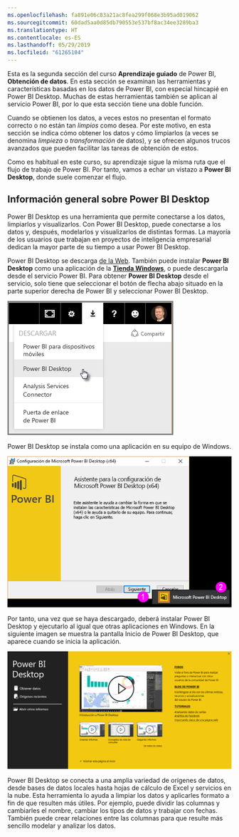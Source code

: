 ```yaml
---
ms.openlocfilehash: fa891e06c83a21ac8fea299f068e3b95ad019062
ms.sourcegitcommit: 60dad5aa0d85db790553e537bf8ac34ee3289ba3
ms.translationtype: HT
ms.contentlocale: es-ES
ms.lasthandoff: 05/29/2019
ms.locfileid: "61265104"
---
```

Esta es la segunda sección del curso **Aprendizaje guiado** de Power BI, **Obtención de datos**. En esta sección se examinan las herramientas y características basadas en los datos de Power BI, con especial hincapié en Power BI Desktop. Muchas de estas herramientas también se aplican al servicio Power BI, por lo que esta sección tiene una doble función.

Cuando se obtienen los datos, a veces estos no presentan el formato correcto o no están tan *limpios* como desea. Por este motivo, en esta sección se indica cómo obtener los datos y cómo limpiarlos (a veces se denomina *limpieza* o *transformación* de datos), y se ofrecen algunos trucos avanzados que pueden facilitar las tareas de obtención de estos.

Como es habitual en este curso, su aprendizaje sigue la misma ruta que el flujo de trabajo de Power BI. Por tanto, vamos a echar un vistazo a **Power BI Desktop**, donde suele comenzar el flujo.

## <a name="an-overview-of-power-bi-desktop"></a>Información general sobre Power BI Desktop
Power BI Desktop es una herramienta que permite conectarse a los datos, limpiarlos y visualizarlos. Con Power BI Desktop, puede conectarse a los datos y, después, modelarlos y visualizarlos de distintas formas. La mayoría de los usuarios que trabajan en proyectos de inteligencia empresarial dedican la mayor parte de su tiempo a usar Power BI Desktop.

Power BI Desktop se descarga [de la Web](http://go.microsoft.com/fwlink/?LinkID=521662). También puede instalar **Power BI Desktop** como una aplicación de la [**Tienda Windows**](http://aka.ms/pbidesktopstore), o puede descargarla desde el servicio Power BI. Para obtener **Power BI Desktop** desde el servicio, solo tiene que seleccionar el botón de flecha abajo situado en la parte superior derecha de Power BI y seleccionar Power BI Desktop.

![](media/1-1-overview-of-power-bi-desktop/1-1_1.png)

Power BI Desktop se instala como una aplicación en su equipo de Windows.

![](media/1-1-overview-of-power-bi-desktop/1-1_2.png)

Por tanto, una vez que se haya descargado, deberá instalar Power BI Desktop y ejecutarlo al igual que otras aplicaciones en Windows. En la siguiente imagen se muestra la pantalla Inicio de Power BI Desktop, que aparece cuando se inicia la aplicación.

![](media/1-1-overview-of-power-bi-desktop/1-1_3.png)

Power BI Desktop se conecta a una amplia variedad de orígenes de datos, desde bases de datos locales hasta hojas de cálculo de Excel y servicios en la nube. Esta herramienta lo ayuda a limpiar los datos y aplicarles formato a fin de que resulten más útiles. Por ejemplo, puede dividir las columnas y cambiarles el nombre, cambiar los tipos de datos y trabajar con fechas. También puede crear relaciones entre las columnas para que resulte más sencillo modelar y analizar los datos.

